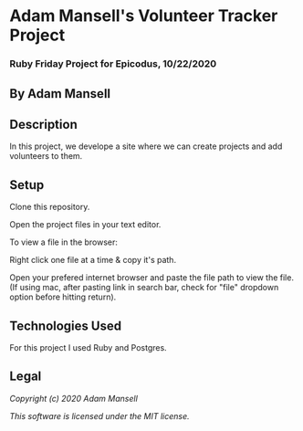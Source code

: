 # Adam Mansell's Volunteer Tracker Project

### Ruby Friday Project for Epicodus, 10/22/2020

## **By Adam Mansell**

## Description
In this project, we develope a site where we can create projects and add volunteers to them.

## Setup
Clone this repository.

Open the project files in your text editor.

To view a file in the browser:

Right click one file at a time & copy it's path.

Open your prefered internet browser and paste the file path to view the file.
(If using mac, after pasting link in search bar, check for "file" dropdown option before hitting return).

## Technologies Used
For this project I used Ruby and Postgres.

## Legal
_Copyright (c) 2020 Adam Mansell_


_This software is licensed under the MIT license._
